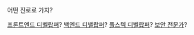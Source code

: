 어떤 진로로 가지? 

[프론트엔드 디벨랍퍼](/FrontEnd/frontEnd.md)? 
[백엔드 디밸랍퍼](/BackEnd/backEnd.md)?
[풀스텍 디벨랍퍼](/FullStack/fullStack.md)?
[보안 전문가](/SecuritySpecialist/securitySpecialist.md)?

